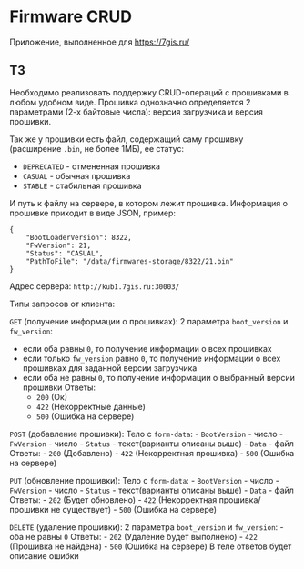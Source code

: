 # Firmware CRUD

Приложение, выполненное для https://7gis.ru/

## ТЗ

Необходимо реализовать поддержку CRUD-операций с прошивками в любом удобном виде.
Прошивка однозначно определяется 2 параметрами (2-х байтовые числа): версия загрузчика и версия прошивки.

Так же у прошивки есть файл, содержащий саму прошивку (расширение `.bin`, не более 1МБ), ее статус:

- `DEPRECATED` - отмененная прошивка
- `CASUAL` - обычная прошивка 
- `STABLE` - стабильная прошивка

И путь к файлу на сервере, в котором лежит прошивка.
Информация о прошивке приходит в виде JSON, пример:
```
{
    "BootLoaderVersion": 8322,
    "FwVersion": 21,
    "Status": "CASUAL",
    "PathToFile": "/data/firmwares-storage/8322/21.bin"
}
```
Адрес сервера: `http://kub1.7gis.ru:30003/`

Типы запросов от клиента:

`GET` (получение информации о прошивках):
2 параметра `boot_version` и `fw_version`:
- если оба равны `0`, то получение информации о всех прошивках
- если только `fw_version` равно `0`, то получение информации о всех прошивках для заданной версии загрузчика
- если оба не равны `0`, то получение информации о выбранный версии прошивки
Ответы:
    - `200` (Ок)
    - `422` (Некорректные данные)
    - `500` (Ошибка на сервере)

`POST` (добавление прошивки):
Тело с `form-data`: 
    - `BootVersion` - число
    - `FwVersion` - число
    - `Status` - текст(варианты описаны выше)
    - `Data` - файл
Ответы:
    - `200` (Добавлено)
    - `422` (Некорректная прошивка)
    - `500` (Ошибка на сервере)

`PUT` (обновление прошивки):
Тело с `form-data`: 
    - `BootVersion` - число
    - `FwVersion` - число
    - `Status` - текст(варианты описаны выше)
    - `Data` - файл
Ответы:
    - `202` (Будет обновлено)
    - `422` (Некорректная прошивка/прошивки не существует)
    - `500` (Ошибка на сервере)

`DELETE` (удаление прошивки):
2 параметра `boot_version` и `fw_version`:
    - оба не равны `0`
Ответы: 
    - `202` (Удаление будет выполнено)
    - `422` (Прошивка не найдена)
    - `500` (Ошибка на сервере)
В теле ответов будет описание ошибки
